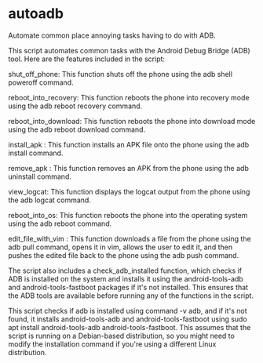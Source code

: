 # autoadb

Automate common place annoying tasks having to do with ADB.

This script automates common tasks with the Android Debug Bridge (ADB) tool. Here are the features included in the script:

shut_off_phone: This function shuts off the phone using the adb shell poweroff command.

reboot_into_recovery: This function reboots the phone into recovery mode using the adb reboot recovery command.

reboot_into_download: This function reboots the phone into download mode using the adb reboot download command.

install_apk <path to apk>: This function installs an APK file onto the phone using the adb install command.

remove_apk <package name>: This function removes an APK from the phone using the adb uninstall command.

view_logcat: This function displays the logcat output from the phone using the adb logcat command.

reboot_into_os: This function reboots the phone into the operating system using the adb reboot command.

edit_file_with_vim <path to file>: This function downloads a file from the phone using the adb pull command, opens it in vim, allows the user to edit it, and then pushes the edited file back to the phone using the adb push command.

The script also includes a check_adb_installed function, which checks if ADB is installed on the system and installs it using the android-tools-adb and android-tools-fastboot packages if it's not installed. This ensures that the ADB tools are available before running any of the functions in the script.

This script checks if adb is installed using command -v adb, and if it's not found, it installs android-tools-adb and android-tools-fastboot using sudo apt install android-tools-adb android-tools-fastboot. This assumes that the script is running on a Debian-based distribution, so you might need to modify the installation command if you're using a different Linux distribution.
